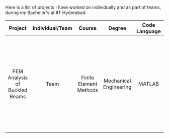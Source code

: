 Here is a list of projects I have worked on individually and as part of teams, during my Bachelor's at IIT Hyderabad.

| Project | Individual/Team | Course | Degree | Code Language | Description |
| :---: | :---: | :---: | :---: | :---: | :---: |
|FEM Analysis of Buckled Beams | Team | Finite Element Methods | Mechanical Engineering | MATLAB | Numerical analysis of buckling is performed using Finite Element Method technique. The solution is compared with the exact analytical solution. |

   

